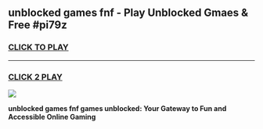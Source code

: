 
## unblocked games fnf - Play Unblocked Gmaes & Free #pi79z
<h3>
<a href="https://premium.freeplayer.one?title=unblocked_games_fnf&ref=03M">CLICK TO PLAY</a></h3>
<hr>

<h3>
<a href="https://premium.freeplayer.one?title=unblocked_games_fnf&ref=03M">CLICK 2 PLAY</a>
  
</h3>

<a href="https://premium.freeplayer.one?title=unblocked_games_fnf&ref=03M"><img src="https://clearcache.store/games.png"></a>


**unblocked games fnf games unblocked: Your Gateway to Fun and Accessible Online Gaming**
